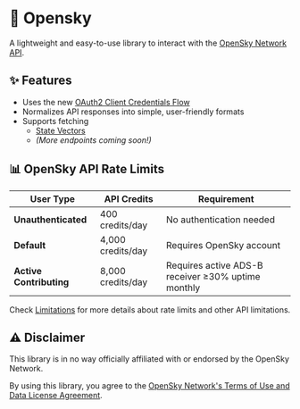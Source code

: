 # 🛫 Opensky

A lightweight and easy-to-use library to interact with the [OpenSky Network API](https://www.opensky-network.org).

## ✨ Features

- Uses the new [OAuth2 Client Credentials Flow](https://openskynetwork.github.io/opensky-api/rest.html#oauth2-client-credentials-flow)
- Normalizes API responses into simple, user-friendly formats
- Supports fetching
  - [State Vectors](https://openskynetwork.github.io/opensky-api/rest.html#all-state-vectors)
  - _(More endpoints coming soon!)_

## 📊 OpenSky API Rate Limits

| **User Type** | **API Credits** | **Requirement** |
| --- | --- | --- |
| **Unauthenticated** | 400 credits/day | No authentication needed |
| **Default** | 4,000 credits/day | Requires OpenSky account |
| **Active Contributing** | 8,000 credits/day | Requires active ADS-B receiver ≥30% uptime monthly |

Check [Limitations](https://openskynetwork.github.io/opensky-api/rest.html#limitations) for more details about rate limits and other API limitations.

## ⚠️ Disclaimer

This library is in no way officially affiliated with or endorsed by the OpenSky Network.

By using this library, you agree to the [OpenSky Network's Terms of Use and Data License Agreement](https://www.opensky-network.org/terms).
